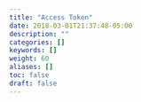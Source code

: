 ```yaml
---
title: "Access Token"
date: 2018-03-01T21:37:48-05:00
description: ""
categories: []
keywords: []
weight: 60
aliases: []
toc: false
draft: false
---
```

